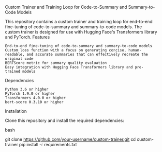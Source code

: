 Custom Trainer and Training Loop for Code-to-Summary and Summary-to-Code Models

This repository contains a custom trainer and training loop for end-to-end fine-tuning of code-to-summary and summary-to-code models. The custom trainer is designed for use with Hugging Face's Transformers library and PyTorch.
Features

    End-to-end fine-tuning of code-to-summary and summary-to-code models
    Custom loss function with a focus on generating concise, human-readable, and accurate summaries that can effectively recreate the original code
    BERTScore metric for summary quality evaluation
    Easy integration with Hugging Face Transformers library and pre-trained models

Dependencies

    Python 3.6 or higher
    PyTorch 1.9.0 or higher
    Transformers 4.0.0 or higher
    bert-score 0.3.10 or higher

Installation

Clone this repository and install the required dependencies:

bash

git clone https://github.com/your-username/custom-trainer.git
cd custom-trainer
pip install -r requirements.txt
